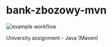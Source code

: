 # bank-zbozowy-mvn
![example workflow](https://github.com/Cubaster/bank-zbozowy-mvn/actions/workflows/ci.yml/badge.svg)

University assignment - Java (Maven)
